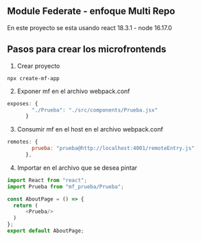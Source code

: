 ## Module Federate - enfoque Multi Repo
En este proyecto se esta usando react 18.3.1 - node 16.17.0

## Pasos para crear los microfrontends

1. Crear proyecto
```console
npx create-mf-app
```
2. Exponer mf en el archivo webpack.conf
```javascript
exposes: {
        "./Prueba": "./src/components/Prueba.jsx"
      }
```

3. Consumir mf en el host en el archivo webpack.conf
```javascript
remotes: {
        prueba: "prueba@http://localhost:4001/remoteEntry.js"
      },
```
4. Importar en el archivo que se desea pintar
```javascript
import React from "react";
import Prueba from "mf_prueba/Prueba";

const AboutPage = () => {
  return (
      <Prueba/>
  )
};
export default AboutPage;
```
